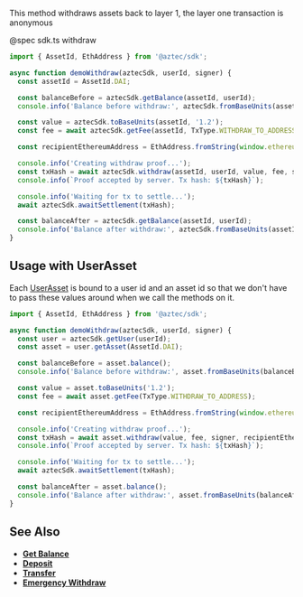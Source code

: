 This method withdraws assets back to layer 1, the layer one transaction is anonymous

@spec sdk.ts withdraw

```js
import { AssetId, EthAddress } from '@aztec/sdk';

async function demoWithdraw(aztecSdk, userId, signer) {
  const assetId = AssetId.DAI;

  const balanceBefore = aztecSdk.getBalance(assetId, userId);
  console.info('Balance before withdraw:', aztecSdk.fromBaseUnits(assetId, balanceBefore));

  const value = aztecSdk.toBaseUnits(assetId, '1.2');
  const fee = await aztecSdk.getFee(assetId, TxType.WITHDRAW_TO_ADDRESS);

  const recipientEthereumAddress = EthAddress.fromString(window.ethereum.selectedAddress);

  console.info('Creating withdraw proof...');
  const txHash = await aztecSdk.withdraw(assetId, userId, value, fee, signer, recipientEthereumAddress);
  console.info(`Proof accepted by server. Tx hash: ${txHash}`);

  console.info('Waiting for tx to settle...');
  await aztecSdk.awaitSettlement(txHash);

  const balanceAfter = aztecSdk.getBalance(assetId, userId);
  console.info('Balance after withdraw:', aztecSdk.fromBaseUnits(assetId, balanceAfter));
}
```

## Usage with UserAsset

Each [UserAsset](/#/Types/WalletSdkUserAsset) is bound to a user id and an asset id so that we don't have to pass these values around when we call the methods on it.

```js
import { AssetId, EthAddress } from '@aztec/sdk';

async function demoWithdraw(aztecSdk, userId, signer) {
  const user = aztecSdk.getUser(userId);
  const asset = user.getAsset(AssetId.DAI);

  const balanceBefore = asset.balance();
  console.info('Balance before withdraw:', asset.fromBaseUnits(balanceBefore));

  const value = asset.toBaseUnits('1.2');
  const fee = await asset.getFee(TxType.WITHDRAW_TO_ADDRESS);

  const recipientEthereumAddress = EthAddress.fromString(window.ethereum.selectedAddress);

  console.info('Creating withdraw proof...');
  const txHash = await asset.withdraw(value, fee, signer, recipientEthereumAddress);
  console.info(`Proof accepted by server. Tx hash: ${txHash}`);

  console.info('Waiting for tx to settle...');
  await aztecSdk.awaitSettlement(txHash);

  const balanceAfter = asset.balance();
  console.info('Balance after withdraw:', asset.fromBaseUnits(balanceAfter));
}
```

## See Also

- **[Get Balance](/#/ERC20%20Tokens/getBalance)**
- **[Deposit](/#/ERC20%20Tokens/deposit)**
- **[Transfer](/#/ERC20%20Tokens/transfer)**
- **[Emergency Withdraw](/#/ERC20%20Tokens/emergencyWithdraw)**
